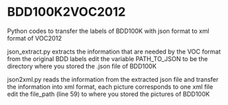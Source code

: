 # BDD100K2VOC2012
Python codes to transfer the labels of BDD100K with json format to xml format of VOC2012

json_extract.py extracts the information that are needed by the VOC format from the original BDD labels
    edit the variable PATH_TO_JSON to be the directory where you stored the .json file of BDD100K

json2xml.py reads the information from the extracted json file and transfer the information into xml format, each picture corresponds to one xml file
    edit the file_path (line 59) to where you stored the pictures of BDD100K
    
